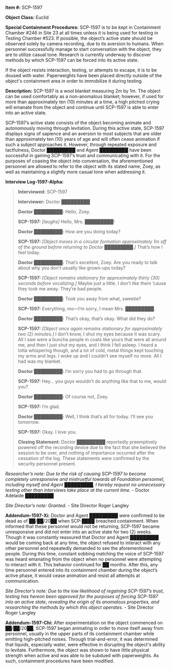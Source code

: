 **Item #:** SCP-1597

**Object Class:** Euclid

**Special Containment Procedures:** SCP-1597 is to be kept in Containment Chamber #246 in Site 23 at all times unless it is being used for testing in Testing Chamber #523. If possible, the object’s active state should be observed solely by camera recording, due to its aversion to humans. When personnel successfully manage to start conversation with the object, they are to utilize casual tone. Research is currently underway to discover methods by which SCP-1597 can be forced into its active state.

If the object resists interaction, testing, or attempts to escape, it is to be doused with water. Paperweights have been placed directly outside of the object's containment area in order to immobilize it during testing.

**Description:** SCP-1597 is a wool blanket measuring 2m by 1m. The object can be used comfortably as a non-anomalous blanket; however, if used for more than approximately ten (10) minutes at a time, a high pitched crying will emanate from the object and continue until SCP-1597 is able to enter into an active state.

SCP-1597’s active state consists of the object becoming animate and autonomously moving through levitation. During this active state, SCP-1597 displays signs of sapience and an aversion to most subjects that are older than approximately ten (10) years of age and will often cease animation if such a subject approaches it. However, through repeated exposure and tactfulness, Doctor █████████ and Agent █████████ have been successful in gaining SCP-1597’s trust and communicating with it. For the purposes of coaxing the object into conversation, the aforementioned personnel are allowed to refer to the object with its stated name, Zoey, as well as maintaining a slightly more casual tone when addressing it.

**Interview Log-1597-Alpha:**

> **Interviewed:** SCP-1597
> 
> **Interviewer:** Doctor █████████
> 
> **<Begin Log>**
> 
> **Doctor █████████:** Hello, Zoey.
> 
> **SCP-1597:** _\[laughs\]_ Hello, Mrs. █████████!
> 
> **Doctor █████████:** How are you doing today?
> 
> **SCP-1597:** _\[Object moves in a circular formation approximately 1m off of the ground before returning to Doctor █████████.\]_ That’s how I feel today.
> 
> **Doctor █████████:** That’s excellent, Zoey. Are you ready to talk about why you don’t usually like grown-ups today?
> 
> **SCP-1597:** _\[Object remains stationary for approximately thirty (30) seconds before vocalizing.\]_ Maybe just a little. I don’t like them ‘cause they took me away. They’re bad people.
> 
> **Doctor █████████:** Took you away from what, sweetie?
> 
> **SCP-1597:** Everything, mo—I’m sorry, I mean Mrs. █████████.
> 
> **Doctor █████████:** That’s okay, that’s okay. What did they do?
> 
> **SCP-1597:** _\[Object once again remains stationary for approximately two (2) minutes.\]_ I don’t know, I shut my eyes because it was scary. All I saw were a buncha people in coats like yours that were all around me, and then I just shut my eyes, and I think I fell asleep. I heard a lotta whispering though, and a lot of cold, metal things kept touching my arms and legs. I woke up and I couldn’t see myself no more. All I had was my blanket.
> 
> **Doctor █████████:** I’m sorry you had to go through that.
> 
> **SCP-1597:** Hey… you guys wouldn’t do anything like that to me, would you?
> 
> **Doctor █████████:** Of course not, Zoey.
> 
> **SCP-1597:** I’m glad.
> 
> **Doctor █████████:** Well, I think that’s all for today. I’ll see you tomorrow.
> 
> **SCP-1597:** Okay. I love you.
> 
> **<End Log>**
> 
> **Closing Statement:** Doctor █████████ reportedly preemptively powered off the recording device due to the fact that she believed the session to be over, and nothing of importance occurred after the cessation of the log. These statements were confirmed by the security personnel present.

_Researcher’s note: Due to the risk of causing SCP-1597 to become completely unresponsive and mistrustful towards all Foundation personnel, including myself and Agent █████████, I hereby request no unnecessary testing other than interviews take place at the current time._ - Doctor Adelaide █████████

_Site Director’s note: Granted._ - Site Director Roger Langley

**Addendum-1597-Xi:** Doctor and Agent █████████ were confirmed to be dead as of ██/██/20██ when SCP-████ breached containment. When informed that these personnel would not be returning, SCP-1597 became unresponsive and did not enter into an active state for two (2) weeks. Though it was constantly reassured that Doctor and Agent █████████ would be coming back at any time, the object refused to interact with any other personnel and repeatedly demanded to see the aforementioned people. During this time, constant sobbing matching the voice of SCP-1597 was heard emanating from the object when no personnel were attempting to interact with it. This behavior continued for ██ months. After this, any time personnel entered into its containment chamber during the object’s active phase, it would cease animation and resist all attempts at communication.

_Site Director’s note: Due to the low likelihood of regaining SCP-1597’s trust, testing has hereon been approved for the purposes of forcing SCP-1597 into an active state, revealing the origin of its anomalous properties, and researching the methods by which this object operates._ - Site Director Roger Langley

**Addendum-1597-Chi:** After experimentation on the object commenced on ██/██/20██, SCP-1597 began animating in order to move itself away from personnel, usually in the upper parts of its containment chamber while emitting high-pitched noises. Through trial-and-error, it was determined that liquids, especially water, were effective in disrupting the object's ability to levitate. Furthermore, the object was shown to have little physical strength when active and was able to be subdued with paperweights. As such, containment procedures have been modified.